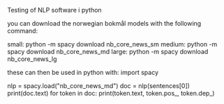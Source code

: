 Testing of NLP software i python


you can download the norwegian bokmål models with the following command:

small:
python -m spacy download nb_core_news_sm
medium:
python -m spacy download nb_core_news_md
large:
python -m spacy download nb_core_news_lg


these can then be used in python with:
import spacy

nlp = spacy.load("nb_core_news_md")
doc = nlp(sentences[0])
print(doc.text)
for token in doc:
    print(token.text, token.pos_, token.dep_)

